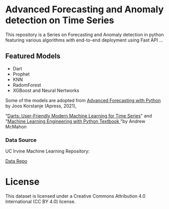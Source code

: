 # Advanced Forecasting and Anomaly detection on Time Series
This repository is a Series on Forecasting and Anomaly detection in python featuring various algorithms with end-to-end deployment using Fast API ...

## Featured Models
- Dart
- Prophet
- KNN
- RadomForest
- XGBoost and Neural Nertworks 


 Some of the models are adopted from  [ Advanced Forecasting with Python ](https://link.springer.com/book/10.1007/978-1-4842-7150-6) by Joos Korstanje (Apress, 2021), 
 
 "[Darts: User-Friendly Modern Machine Learning for Time Series](https://unit8co.github.io/darts/)" and "[Machine Learning Engineering with Python Textbook ](https://github.com/PacktPublishing/Machine-Learning-Engineering-with-Python)"by Andrew McMahon
 



### Data Source
UC Irvine Machine Learning Repository:

[Data Repo](https://archive.ics.uci.edu)

# License
This dataset is licensed under a Creative Commons Attribution 4.0 International (CC BY 4.0) license.
